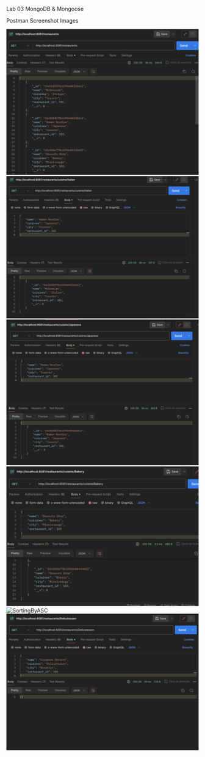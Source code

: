 Lab 03 MongoDB & Mongoose

Postman Screenshot Images

![ResturantInfo](postman/RestaurantInfo.png)
![CuisineItalian](postman/CuisineItalian.png)
![CuisineJapanese](postman/CuisineJapanese.png)
![CuisineBakery](postman/CuisineBakery.png)
![SortingByASC](postman/SortingByASC.png)
![Delicatessen](postman/Delicatessen.png)